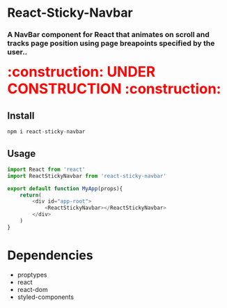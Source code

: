 # React-Sticky-Navbar
### A NavBar component for React that animates on scroll and tracks page position using page breapoints specified by the user..

<div style="color: red; font-weight: bold;  font-size: 2rem">:construction: UNDER CONSTRUCTION :construction: </div>

## Install
```js
npm i react-sticky-navbar
```

## Usage
```js
import React from 'react'
import ReactStickyNavbar from 'react-sticky-navbar'

export default function MyApp(props){
    return(
        <div id="app-root">
            <ReactStickyNavbar></ReactStickyNavbar>
        </div>
    )
}
```

# Dependencies
- proptypes
- react
- react-dom
- styled-components